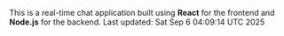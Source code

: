 This is a real-time chat application built using **React** for the frontend and **Node.js** for the backend.
Last updated: Sat Sep  6 04:09:14 UTC 2025
